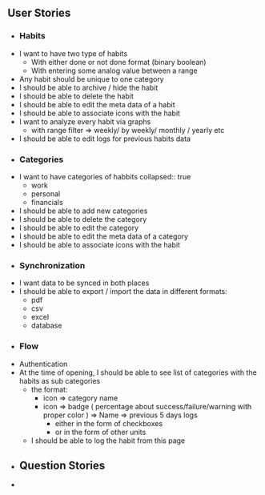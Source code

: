 ## User Stories
- ### Habits
- I want to have two type of habits
	- With either done or not done format (binary boolean)
	- With entering some analog value between a range
- Any habit should be unique to one category
- I should be able to archive / hide the habit
- I should be able to delete the habit
- I should be able to edit the meta data of a habit
- I should be able to associate icons with the habit
- I want to analyze every habit via graphs
	- with range filter => weekly/ by weekly/ monthly / yearly etc
- I should be able to edit logs for previous habits data
- ### Categories
- I want to have categories of habbits
  collapsed:: true
	- work
	- personal
	- financials
- I should be able to add new categories
- I should be able to delete the category
- I should be able to edit the category
- I should be able to edit the meta data of a category
- I should be able to associate icons with the habit
- ### Synchronization
- I want data to be synced in both places
- I should be able to export / import the data in different formats:
	- pdf
	- csv
	- excel
	- database
- ### Flow
- Authentication
- At the time of opening, I should be able to see list of categories with the habits as sub categories
	- the format:
		- icon => category name
		- icon => badge ( percentage about success/failure/warning with proper color ) => Name => previous 5 days logs
			- either in the form of checkboxes
			- or in the form of other units
	- I should be able to log the habit from this page
- ## Question Stories
-